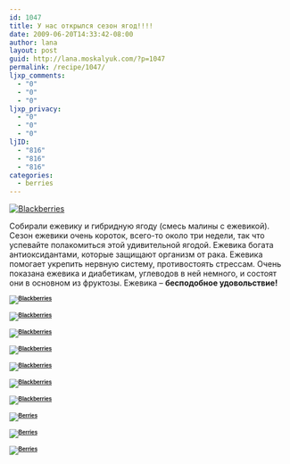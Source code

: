 ```yaml
---
id: 1047
title: У нас открылся сезон ягод!!!!
date: 2009-06-20T14:33:42-08:00
author: lana
layout: post
guid: http://lana.moskalyuk.com/?p=1047
permalink: /recipe/1047/
ljxp_comments:
  - "0"
  - "0"
  - "0"
ljxp_privacy:
  - "0"
  - "0"
  - "0"
ljID:
  - "816"
  - "816"
  - "816"
categories:
  - berries
---
```

<a class="flickr-image alignnone" title="Blackberries" rel="flickr-mgr" href="http://www.flickr.com/photos/67405678@N00/3644339853/"><img class="flickr-medium" src="http://farm4.static.flickr.com/3405/3644339853_31d69aea8b.jpg" alt="Blackberries" /></a>

Собирали ежевику и гибридную ягоду (смесь малины с ежевикой). Сезон ежевики очень короток, всего-то около три недели, так что успевайте полакомиться этой удивительной ягодой. Ежевика богата антиоксидантами, которые защищают организм от рака. Ежевика помогает укрепить нервную систему, противостоять стрессам. Очень показана ежевика и диабетикам, углеводов в ней немного, и состоят они в основном из фруктозы. Ежевика &#8211; **бесподобное удовольствие!**<span><span style="font-family: Arial,helvetica;font-size: x-small"><strong></strong></span></span>

<span><span style="font-family: Arial,helvetica;font-size: x-small"><strong><a class="flickr-image alignnone" title="Blackberries" rel="flickr-mgr" href="http://www.flickr.com/photos/67405678@N00/3644341971/"><img class="flickr-medium" src="http://farm4.static.flickr.com/3638/3644341971_63f0b9071d.jpg" alt="Blackberries" /></a></strong></span></span>

<span><span style="font-family: Arial,helvetica;font-size: x-small"><strong><a class="flickr-image alignnone" title="Blackberries" rel="flickr-mgr" href="http://www.flickr.com/photos/67405678@N00/3644339259/"><img class="flickr-medium" src="http://farm3.static.flickr.com/2424/3644339259_2667d9e746.jpg" alt="Blackberries" /></a></strong></span></span>

<span><span style="font-family: Arial,helvetica;font-size: x-small"><strong><a class="flickr-image alignnone" title="Blackberries" rel="flickr-mgr" href="http://www.flickr.com/photos/67405678@N00/3645146084/"><img class="flickr-medium" src="http://farm3.static.flickr.com/2459/3645146084_bfdc7c57df.jpg" alt="Blackberries" /></a></strong></span></span>

<span><span style="font-family: Arial,helvetica;font-size: x-small"><strong><a class="flickr-image alignnone" title="Blackberries" rel="flickr-mgr" href="http://www.flickr.com/photos/67405678@N00/3644338253/"><img class="flickr-medium" src="http://farm3.static.flickr.com/2462/3644338253_a90c780fb4.jpg" alt="Blackberries" /></a></strong></span></span>

<span><span style="font-family: Arial,helvetica;font-size: x-small"><strong><a class="flickr-image alignnone" title="Blackberries" rel="flickr-mgr" href="http://www.flickr.com/photos/67405678@N00/3644337143/"><img class="flickr-medium" src="http://farm4.static.flickr.com/3612/3644337143_4676bb82fd.jpg" alt="Blackberries" /></a></strong></span></span>

<span><span style="font-family: Arial,helvetica;font-size: x-small"><strong><a class="flickr-image alignnone" title="Blackberries" rel="flickr-mgr" href="http://www.flickr.com/photos/67405678@N00/3645143938/"><img class="flickr-medium" src="http://farm4.static.flickr.com/3401/3645143938_4486e113ec.jpg" alt="Blackberries" /></a></strong></span></span>

<span><span style="font-family: Arial,helvetica;font-size: x-small"><strong><a class="flickr-image alignnone" title="Blackberries" rel="flickr-mgr" href="http://www.flickr.com/photos/67405678@N00/3644335489/"><img class="flickr-medium" src="http://farm4.static.flickr.com/3334/3644335489_71323a0924.jpg" alt="Blackberries" /></a></strong></span></span>

<span><span style="font-family: Arial,helvetica;font-size: x-small"><strong><a class="flickr-image alignnone" title="Berries" rel="flickr-mgr" href="http://www.flickr.com/photos/67405678@N00/3645141002/"><img class="flickr-medium" src="http://farm3.static.flickr.com/2458/3645141002_309b394877.jpg" alt="Berries" /></a></strong></span></span>

<span><span style="font-family: Arial,helvetica;font-size: x-small"><strong><a class="flickr-image alignnone" title="Berries" rel="flickr-mgr" href="http://www.flickr.com/photos/67405678@N00/3645139390/"><img class="flickr-medium" src="http://farm3.static.flickr.com/2221/3645139390_dd903bc581.jpg" alt="Berries" /></a></strong></span></span>

<span><span style="font-family: Arial,helvetica;font-size: x-small"><strong><a class="flickr-image alignnone" title="Berries" rel="flickr-mgr" href="http://www.flickr.com/photos/67405678@N00/3645148600/"><img class="flickr-medium" src="http://farm3.static.flickr.com/2459/3645148600_d467da1913.jpg" alt="Berries" /></a><br /> </strong></span></span>